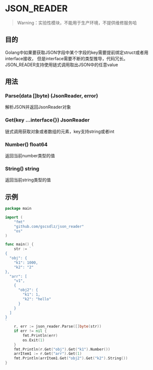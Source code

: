 # JSON_READER
> Warning：实验性模块，不能用于生产环境，不提供维修服务哈

## 目的
Golang中如果要获取JSON字段中某个字段的key需要提前绑定struct或者用interface接收，
但是interface需要不断的类型推导，代码冗长。<br/>
JSON_READER支持使用链式调用取出JSON中的任意value

## 用法
### Parse(data []byte) (JsonReader, error)
解析JSON并返回JsonReader对象

### Get(key ...interface{}) JsonReader
链式调用获取对象或者数组的元素，key支持string或者int

### Number() float64
返回当前number类型的值

### String() string
返回当前string类型的值

## 示例
```go
package main

import (
	"fmt"
	"github.com/gscsdlz/json_reader"
	"os"
)

func main() {
	str := `
{
  "obj": {
    "k1": 1000,
    "k2": "2"
},
  "arr": [
    "v1",
    {
      "obj2": {
        "k1": 1, 
        "k2": "hello"
      }
    }
  ]
}
`
	r, err := json_reader.Parse([]byte(str))
	if err != nil {
		fmt.Println(err)
		os.Exit(1)
	}
	fmt.Println(r.Get("obj").Get("k1").Number())
	arrItem1 := r.Get("arr").Get(1)
	fmt.Println(arrItem1.Get("obj2").Get("k2").String())
}

```